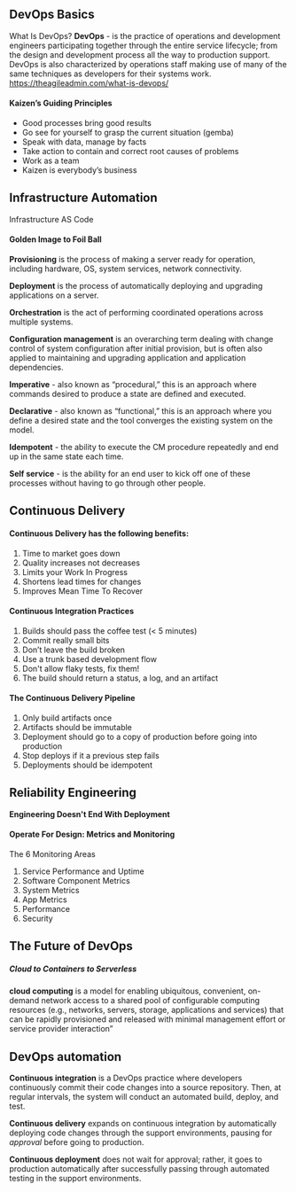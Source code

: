 ## DevOps Basics

What Is DevOps?
**DevOps** - is the practice of operations and development engineers participating together through the entire service lifecycle; from the design and development process all the way to production support. DevOps is also characterized by operations staff making use of many of the same techniques as developers for their systems work. https://theagileadmin.com/what-is-devops/


#### Kaizen’s Guiding Principles

* Good processes bring good results
* Go see for yourself to grasp the current situation (gemba)
* Speak with data, manage by facts
* Take action to contain and correct root causes of problems
* Work as a team
* Kaizen is everybody’s business

## Infrastructure Automation

Infrastructure AS Code

#### Golden Image to Foil Ball

**Provisioning** is the process of making a server ready for operation, including hardware, OS, system services, network connectivity.

**Deployment** is the process of automatically deploying and upgrading applications on a server.

**Orchestration** is the act of performing coordinated operations across multiple systems.

**Configuration management** is an overarching term dealing with change control of system configuration after initial provision, but is often also applied to maintaining and upgrading application and application dependencies. 

**Imperative** - also known as “procedural,” this is an approach where commands desired to produce a state are defined and executed. 

**Declarative** - also known as “functional,” this is an approach where you define a desired state and the tool converges the existing system on the model.

**Idempotent** - the ability to execute the CM procedure repeatedly and end up in the same state each time. 

**Self service** - is the ability for an end user to kick off one of these processes without having to go through other people.

## Continuous Delivery

#### Continuous Delivery has the following benefits:
1.	Time to market goes down
2.	Quality increases not decreases
3.	Limits your Work In Progress
4.	Shortens lead times for changes
5.	Improves Mean Time To Recover

#### Continuous Integration Practices

1.	Builds should pass the coffee test (< 5 minutes)
2.	Commit really small bits
3.	Don’t leave the build broken
4.	Use a trunk based development flow
5.	Don't allow flaky tests, fix them!
6.	The build should return a status, a log, and an artifact

#### The Continuous Delivery Pipeline

1.	Only build artifacts once
2.	Artifacts should be immutable
3.	Deployment should go to a copy of production before going into production
4.	Stop deploys if it a previous step fails
5.	Deployments should be idempotent


## Reliability Engineering

**Engineering Doesn't End With Deployment**

#### Operate For Design: Metrics and Monitoring

The 6 Monitoring Areas
1.	Service Performance and Uptime
2.	Software Component Metrics
3.	System Metrics
4.	App Metrics
5.	Performance 
6.	Security

## The Future of DevOps

##### Cloud to Containers to Serverless

**cloud computing** is a model for enabling ubiquitous, convenient, on-demand network access to a shared pool of configurable computing resources (e.g., networks, servers, storage, applications and services) that can be rapidly provisioned and released with minimal management effort or service provider interaction” 

## DevOps automation

__Continuous integration__ is a DevOps practice where developers continuously commit their code changes into a source repository. Then, at regular intervals, the system will conduct an automated build, deploy, and test.

__Continuous delivery__ expands on continuous integration by automatically deploying code changes through the support environments, pausing for _approval_ before going to production.

__Continuous deployment__ does not wait for approval; rather, it goes to production automatically after successfully passing through automated testing in the support environments.






